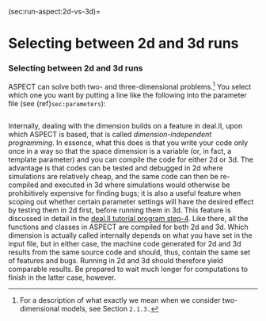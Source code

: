 (sec:run-aspect:2d-vs-3d)=
# Selecting between 2d and 3d runs

### Selecting between 2d and 3d runs

ASPECT can solve both two- and
three-dimensional problems.[^footnote1] You select which one you want by putting a
line like the following into the parameter file (see
{ref}`sec:parameters`):

``` prmfile
```

Internally, dealing with the dimension builds on a feature in deal.II, upon which
ASPECT is based, that is called
*dimension-independent programming*. In essence, what this does is that you
write your code only once in a way so that the space dimension is a variable
(or, in fact, a template parameter) and you can compile the code for either 2d
or 3d. The advantage is that codes can be tested and debugged in 2d where
simulations are relatively cheap, and the same code can then be re-compiled
and executed in 3d where simulations would otherwise be prohibitively
expensive for finding bugs; it is also a useful feature when scoping out
whether certain parameter settings will have the desired effect by testing
them in 2d first, before running them in 3d. This feature is discussed in
detail in the [deal.II tutorial program
step-4](https://www.dealii.org/developer/doxygen/deal.II/step_4.html). Like there, all the functions and classes in
ASPECT are compiled for both 2d and 3d. Which
dimension is actually called internally depends on what you have set in the
input file, but in either case, the machine code generated for 2d and 3d
results from the same source code and should, thus, contain the same set of
features and bugs. Running in 2d and 3d should therefore yield comparable
results. Be prepared to wait much longer for computations to finish in the
latter case, however.

[^footnote1]: For a description of what exactly we mean when we consider two-dimensional models, see Section `2.1.3.`
